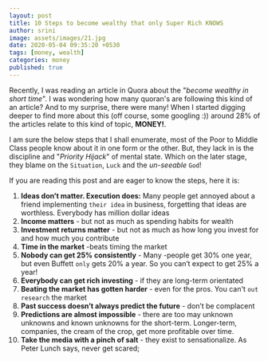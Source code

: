```yaml
---
layout: post
title: 10 Steps to become wealthy that only Super Rich KNOWS
author: srini
image: assets/images/21.jpg
date: 2020-05-04 09:35:20 +0530
tags: [money, wealth]
categories: money
published: true
---
```

Recently, I was reading an article in Quora about the "_become wealthy in short time_". I was wondering how many quoran's are following this kind of an article? And to my surprise, there were many! When I started digging deeper to find more about this (off course, some googling :)) around 28% of the articles relate to this kind of topic, **MONEY!**.

I am sure the below steps that I shall enumerate, most of the Poor to Middle Class people know about it in one form or the other. But, they lack in is the discipline and "_Priority Hijack_" of mental state. Which on the later stage, they blame on the `Situation`, `Luck` and the _un-seeable_ `God`!

If you are reading this post and are eager to know the steps, here it is:


1. **Ideas don’t matter. Execution does:** Many people get annoyed about a friend implementing `their idea` in business, forgetting that ideas are worthless. Everybody has million dollar ideas
1. **Income matters** - but not as much as spending habits for wealth
1. **Investment returns matter** - but not as much as how long you invest for and how much you contribute
1. **Time in the market** -beats timing the market
1. **Nobody can get 25% consistently** - Many -people get 30% one year, but even Buffett `only` gets 20% a year. So you can’t expect to get 25% a year!
1. **Everybody can get rich investing** - if they are long-term orientated
1. **Beating the market has gotten harder** - even for the pros. You can't `out research` the market
1. **Past success doesn’t always predict the future** - don’t be complacent
1. **Predictions are almost impossible** - there are too may unknown unknowns and known unknowns for the short-term. Longer-term, companies, the cream of the crop, get more profitable over time.
1. **Take the media with a pinch of salt** - they exist to sensationalize. As Peter Lunch says, never get scared;
